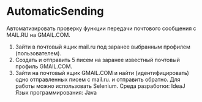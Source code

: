 # AutomaticSending
Автоматизировать проверку функции передачи   почтового сообщения с MAIL.RU на GMAIL.COM.
1. Зайти в почтовый ящик mail.ru под заранее выбранным профилем (пользователем).
2. Создать и отправить 5 писем на заранее известный  почтовый профиль  GMAIL.COM.
3. Зайти на почтовый ящик  GMAIL.COM и найти (идентифицировать)  одно отправленных  писем с mail.ru. и отправить обратно.
Для работы можно использовать Selenium.
Среда разработки: IdeaJ  
Язык программирования: Java 
